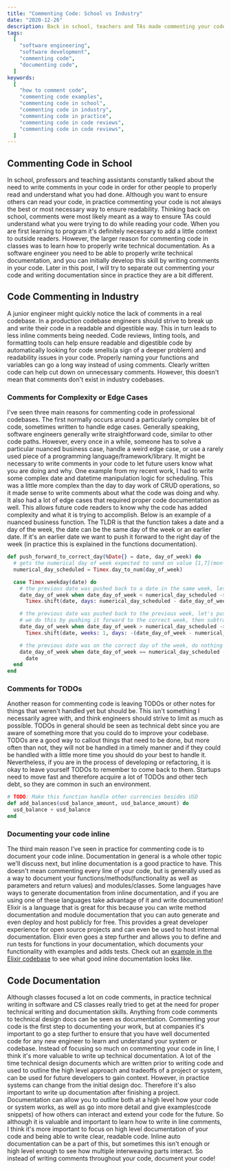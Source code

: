 ```yaml
---
title: "Commenting Code: School vs Industry"
date: "2020-12-26"
description: Back in school, teachers and TAs made commenting your code seem like a necessity that everyone constantly does as a software engineer. Without comments, you shouldn't consider your code complete. However, since working in industry I find it much different in practice. This post outlines my own observations on when software engineers actually comment their code and when it's important.
tags:
  [
    "software engineering",
    "software development",
    "commenting code",
    "documenting code",
  ]
keywords:
  [
    "how to comment code",
    "commenting code examples",
    "commenting code in school",
    "commenting code in industry",
    "commenting code in practice",
    "commenting code in code reviews",
    "commenting code in code reviews",
  ]
---
```


## Commenting Code in School

In school, professors and teaching assistants constantly talked about the need to write comments in your code in order for other people to properly read and understand what you had done. Although you want to ensure others can read your code, in practice commenting your code is not always the best or most necessary way to ensure readability. Thinking back on school, comments were most likely meant as a way to ensure TAs could understand what you were trying to do while reading your code. When you are first learning to program it's definitely necessary to add a little context to outside readers. However, the larger reason for commenting code in classes was to learn how to properly write technical documentation. As a software engineer you need to be able to properly write technical documentation, and you can initially develop this skill by writing comments in your code. Later in this post, I will try to separate out commenting your code and writing documentation since in practice they are a bit different.

## Code Commenting in Industry

A junior engineer might quickly notice the lack of comments in a real codebase. In a production codebase engineers should strive to break up and write their code in a readable and digestible way. This in turn leads to less inline comments being needed. Code reviews, linting tools, and formatting tools can help ensure readable and digestible code by automatically looking for code smells(a sign of a deeper problem) and readability issues in your code. Properly naming your functions and variables can go a long way instead of using comments. Clearly written code can help cut down on unnecessary comments. However, this doesn't mean that comments don't exist in industry codebases.

### Comments for Complexity or Edge Cases

I've seen three main reasons for commenting code in professional codebases. The first normally occurs around a particularly complex bit of code, sometimes written to handle edge cases. Generally speaking, software engineers generally write straightforward code, similar to other code paths. However, every once in a while, someone has to solve a particular nuanced business case, handle a weird edge case, or use a rarely used piece of a programming language/framework/library. It might be necessary to write comments in your code to let future users know what you are doing and why. One example from my recent work, I had to write some complex date and datetime manipulation logic for scheduling. This was a little more complex than the day to day work of CRUD operations, so it made sense to write comments about what the code was doing and why. It also had a lot of edge cases that required proper code documentation as well. This allows future code readers to know why the code has added complexity and what it is trying to accomplish. Below is an example of a nuanced business function. The TLDR is that the function takes a date and a day of the week, the date can be the same day of the week or an earlier date. If it's an earlier date we want to push it forward to the right day of the week (in practice this is explained in the functions documentation).

```Elixir
def push_forward_to_correct_day(%Date{} = date, day_of_week) do
  # gets the numerical day of week expected to send on value [1,7](mon-sun)
  numerical_day_scheduled = Timex.day_to_num(day_of_week)

  case Timex.weekday(date) do
    # the previous date was pushed back to a date in the same week, let's shift to the same day of the week
    date_day_of_week when date_day_of_week < numerical_day_scheduled ->
      Timex.shift(date, days: numerical_day_scheduled - date_day_of_week)

    # the previous date was pushed back to the previous week, let's push it forward to the correct day of the week
    # we do this by pushing it forward to the correct week, then subtracting days
    date_day_of_week when date_day_of_week > numerical_day_scheduled ->
      Timex.shift(date, weeks: 1, days: -(date_day_of_week - numerical_day_scheduled))

    # the previous date was on the correct day of the week, do nothing
    date_day_of_week when date_day_of_week == numerical_day_scheduled ->
      date
  end
end
```

### Comments for TODOs

Another reason for commenting code is leaving TODOs or other notes for things that weren't handled yet but should be. This isn't something I necessarily agree with, and think engineers should strive to limit as much as possible. TODOs in general should be seen as technical debt since you are aware of something more that you could do to improve your codebase. TODOs are a good way to callout things that need to be done, but more often than not, they will not be handled in a timely manner and if they could be handled with a little more time you should do your best to handle it. Nevertheless, if you are in the process of developing or refactoring, it is okay to leave yourself TODOs to remember to come back to them. Startups need to move fast and therefore acquire a lot of TODOs and other tech debt, so they are common in such an environment.

```Elixir
# TODO: Make this function handle other currencies besides USD
def add_balances(usd_balance_amount, usd_balance_amount) do
  usd_balance + usd_balance
end
```

### Documenting your code inline

The third main reason I've seen in practice for commenting code is to document your code inline. Documentation in general is a whole other topic we'll discuss next, but inline documentation is a good practice to have. This doesn't mean commenting every line of your code, but is generally used as a way to document your functions/methods(functionality as well as parameters and return values) and modules/classes. Some languages have ways to generate documentation from inline documentation, and if you are using one of these languages take advantage of it and write documentation! Elixir is a language that is great for this because you can write method documentation and module documentation that you can auto generate and even deploy and host publicly for free. This provides a great developer experience for open source projects and can even be used to host internal documentation. Elixir even goes a step further and allows you to define and run tests for functions in your documentation, which documents your functionality with examples and adds tests. Check out an [example in the Elixir codebase](https://github.com/elixir-lang/elixir/blob/master/lib/elixir/lib/calendar/date.ex) to see what good inline documentation looks like.

## Code Documentation

Although classes focused a lot on code comments, in practice technical writing in software and CS classes really tried to get at the need for proper technical writing and documentation skills. Anything from code comments to technical design docs can be seen as documentation. Commenting your code is the first step to documenting your work, but at companies it's important to go a step further to ensure that you have well documented code for any new engineer to learn and understand your system or codebase. Instead of focusing so much on commenting your code in line, I think it's more valuable to write up technical documentation. A lot of the time technical design documents which are written prior to writing code and used to outline the high level approach and tradeoffs of a project or system, can be used for future developers to gain context. However, in practice systems can change from the initial design doc. Therefore it's also important to write up documentation after finishing a project. Documentation can allow you to outline both at a high level how your code or system works, as well as go into more detail and give examples(code snippets) of how others can interact and extend your code for the future. So although it is valuable and important to learn how to write in line comments, I think it's more important to focus on high level documentation of your code and being able to write clear, readable code. Inline auto documentation can be a part of this, but sometimes this isn't enough or high level enough to see how multiple interweaving parts interact. So instead of writing comments throughout your code, document your code!
